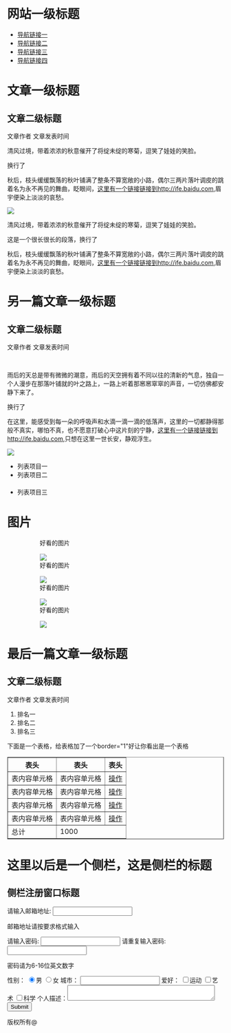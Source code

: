 <!DOCTYPE html>
<html>
<body>
<h1><strong>网站一级标题</strong></h1>
<ul>
  <a href="http://www.baidu.com/" ><li>导航链接一</li></a>
  <a href="http://www.baidu.com/" ><li>导航链接二</li></a>
  <a href="http://www.baidu.com/" ><li>导航链接三</li></a>
  <a href="http://www.baidu.com/" ><li>导航链接四</li></a>
</ul>
<h1><b>文章一级标题</b></h1>
<h2><b>文章二级标题</b></h2>
<p>文章作者&nbsp文章发表时间</p>
<p>清风过境，带着浓浓的秋意催开了将绽未绽的寒菊，逗笑了娃娃的笑脸。</p>
<p>换行了</p>
<p>秋后，枝头缓缓飘落的秋叶铺满了整条不算宽敞的小路，偶尔三两片落叶调皮的跳着名为永不再见的舞曲，眨眼间，<a href="http://www.baidu.com/" >这里有一个链接链接到http://ife.baidu.com</a>,眉宇便染上淡淡的哀愁。</p>
<p><img src="2.jpg"  /></p>
<p>清风过境，带着浓浓的秋意催开了将绽未绽的寒菊，逗笑了娃娃的笑脸。</p>
<p>这是一个很长很长的段落，换行了</p>
<p>秋后，枝头缓缓飘落的秋叶铺满了整条不算宽敞的小路，偶尔三两片落叶调皮的跳着名为永不再见的舞曲，眨眼间，<a href="http://www.baidu.com/" >这里有一个链接链接到http://ife.baidu.com</a>,眉宇便染上淡淡的哀愁。</p>
<h1><b>另一篇文章一级标题</b></h1>
<h2><b>文章二级标题</b></h2>
<p>文章作者&nbsp文章发表时间</p><br/>
<p>雨后的天总是带有微微的潮意，雨后的天空拥有着不同以往的清新的气息，独自一个人漫步在那落叶铺就的叶之路上，一路上听着那窸窸窣窣的声音，一切仿佛都安静下来了。</p>
<p>换行了</p>
<p>在这里，能感受到每一朵的呼吸声和水滴一滴一滴的低落声，这里的一切都静得那般不真实，哪怕不真，也不愿意打破心中这片刻的宁静，<a href="http://www.baidu.com/" >这里有一个链接链接到http://ife.baidu.com</a>,只想在这里一世长安，静观浮生。</p>
<p><img src="2.jpg"  /></p>
<ul>
       <li>列表项目一</li>
       <li>列表项目二</li>　
       <li>列表项目三</li>
</ul>
<h1><b>图片</b></h1>
<pre>
         好看的图片<br/>
         <img src="2.jpg" align="top" />
         好看的图片<br/>
         <img src="2.jpg" align="top" />
         好看的图片<br/>
         <img src="2.jpg" align="top" />
         好看的图片<br/>
         <img src="2.jpg" align="top" />
</pre>
<h1><b>最后一篇文章一级标题</b></h1>
<h2><b>文章二级标题</b></h2>
<p>文章作者&nbsp文章发表时间</p>
<ol>
          <li>排名一</li>
          <li>排名二</li>
          <li>排名三</li>
</ol>
<p>下面是一个表格，给表格加了一个border="1"好让你看出是一个表格</p>
<table border="1">
<tr>
  <th>表头</th>
  <th>表头</th>
  <th>表头</th>
</tr>   
<tr>
  <td>表内容单元格</td>
  <td>表内容单元格</td>
   <td><a href="http://www.baidu.com/">操作</a></td>
</tr>
<tr>
  <td>表内容单元格</td>
  <td>表内容单元格</td>
   <td><a href="http://www.baidu.com/">操作</a></td>
</tr>
<tr>
  <td>表内容单元格</td>
  <td>表内容单元格</td>
   <td><a href="http://www.baidu.com/">操作</a></td>
</tr>
<tr>
  <td>表内容单元格</td>
  <td>表内容单元格</td>
   <td><a href="http://www.baidu.com/">操作</a></td>
</tr>
<tr>
  <td>总计</td>
  <td colspan="2">1000</td>  
</tr>
</table>
<h1><b>这里以后是一个侧栏，这是侧栏的标题</b></h1>
<h2><b>侧栏注册窗口标题</b></h2>
<form action="action_page.php">
  请输入邮箱地址:
  <input type="email" name="email">
</form>
<p>邮箱地址请按要求格式输入</p>
<form action="">
请输入密码:
<input type="password" name="psw">
请重复输入密码:
<input type="password" name="psw">
</form>
<p>密码请为6-16位英文数字</p>
<form action="action_page.php">
   性别：
<input type="radio" name="sex" value="male" checked>男
<input type="radio" name="sex" value="female">女
城市：
  <input list="cities"/>
<datalist id="cities">
	      <option value="北京"/>
	      <option value="上海"/>
	      <option value="浙江"/>
        <option value="广东"/>
        <option value="其他"/>
</datalist>
<form action="action_page.php">
爱好：
<input type="checkbox" name="vehicle" value="Sport">运动
<input type="checkbox" name="vehicle" value="Art">艺术
<input type="checkbox" name="vehicle" value="Science">科学 
<form action="">个人描述：<textarea  row="8"  cols="40"></textarea>
<input type="submit">
</form>
</form>
</form>
<footer>版权所有@</footer>
</body>
</html>
